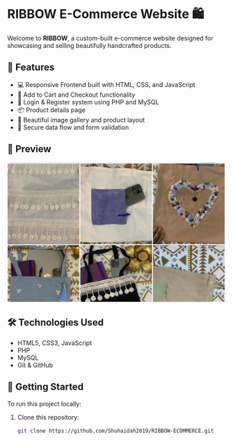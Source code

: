 # RIBBOW E-Commerce Website 🛍️

Welcome to **RIBBOW**, a custom-built e-commerce website designed for showcasing and selling beautifully handcrafted products.

## 🌟 Features
- 💻 Responsive Frontend built with HTML, CSS, and JavaScript
- 🛒 Add to Cart and Checkout functionality
- 🔐 Login & Register system using PHP and MySQL
- 📦 Product details page
- 🎨 Beautiful image gallery and product layout
- 📁 Secure data flow and form validation

## 📸 Preview
![screenshot](Images/Banner.png) <!-- Replace with your preferred screenshot -->

## 🛠 Technologies Used
- HTML5, CSS3, JavaScript
- PHP
- MySQL
- Git & GitHub

## 🔧 Getting Started
To run this project locally:

1. Clone this repository:
   ```bash
   git clone https://github.com/Shuhaidah2019/RIBBOW-ECOMMERCE.git
